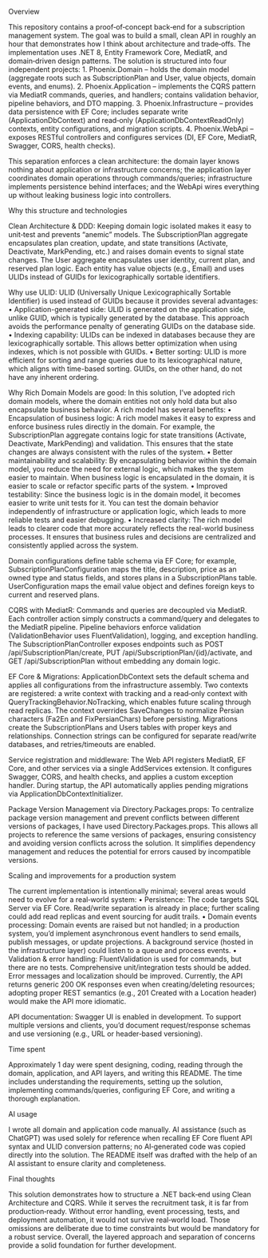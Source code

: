 Overview

This repository contains a proof‑of‑concept back‑end for a subscription management system. The goal was to build a small, clean API in roughly an hour that demonstrates how I think about architecture and trade‑offs. The implementation uses .NET 8, Entity Framework Core, MediatR, and domain‑driven design patterns. The solution is structured into four independent projects:
	1.	Phoenix.Domain – holds the domain model (aggregate roots such as SubscriptionPlan and User, value objects, domain events, and enums).
	2.	Phoenix.Application – implements the CQRS pattern via MediatR commands, queries, and handlers; contains validation behavior, pipeline behaviors, and DTO mapping.
	3.	Phoenix.Infrastructure – provides data persistence with EF Core; includes separate write (ApplicationDbContext) and read‑only (ApplicationDbContextReadOnly) contexts, entity configurations, and migration scripts.
	4.	Phoenix.WebApi – exposes RESTful controllers and configures services (DI, EF Core, MediatR, Swagger, CORS, health checks).

This separation enforces a clean architecture: the domain layer knows nothing about application or infrastructure concerns; the application layer coordinates domain operations through commands/queries; infrastructure implements persistence behind interfaces; and the WebApi wires everything up without leaking business logic into controllers.

Why this structure and technologies

Clean Architecture & DDD: Keeping domain logic isolated makes it easy to unit‑test and prevents “anemic” models. The SubscriptionPlan aggregate encapsulates plan creation, update, and state transitions (Activate, Deactivate, MarkPending, etc.) and raises domain events to signal state changes. The User aggregate encapsulates user identity, current plan, and reserved plan logic. Each entity has value objects (e.g., Email) and uses ULIDs instead of GUIDs for lexicographically sortable identifiers.

Why use ULID:
ULID (Universally Unique Lexicographically Sortable Identifier) is used instead of GUIDs because it provides several advantages:
	•	Application-generated side: ULID is generated on the application side, unlike GUID, which is typically generated by the database. This approach avoids the performance penalty of generating GUIDs on the database side.
	•	Indexing capability: ULIDs can be indexed in databases because they are lexicographically sortable. This allows better optimization when using indexes, which is not possible with GUIDs.
	•	Better sorting: ULID is more efficient for sorting and range queries due to its lexicographical nature, which aligns with time-based sorting. GUIDs, on the other hand, do not have any inherent ordering.

Why Rich Domain Models are good:
In this solution, I’ve adopted rich domain models, where the domain entities not only hold data but also encapsulate business behavior. A rich model has several benefits:
	•	Encapsulation of business logic: A rich model makes it easy to express and enforce business rules directly in the domain. For example, the SubscriptionPlan aggregate contains logic for state transitions (Activate, Deactivate, MarkPending) and validation. This ensures that the state changes are always consistent with the rules of the system.
	•	Better maintainability and scalability: By encapsulating behavior within the domain model, you reduce the need for external logic, which makes the system easier to maintain. When business logic is encapsulated in the domain, it is easier to scale or refactor specific parts of the system.
	•	Improved testability: Since the business logic is in the domain model, it becomes easier to write unit tests for it. You can test the domain behavior independently of infrastructure or application logic, which leads to more reliable tests and easier debugging.
	•	Increased clarity: The rich model leads to clearer code that more accurately reflects the real-world business processes. It ensures that business rules and decisions are centralized and consistently applied across the system.

Domain configurations define table schema via EF Core; for example, SubscriptionPlanConfiguration maps the title, description, price as an owned type and status fields, and stores plans in a SubscriptionPlans table. UserConfiguration maps the email value object and defines foreign keys to current and reserved plans.

CQRS with MediatR: Commands and queries are decoupled via MediatR. Each controller action simply constructs a command/query and delegates to the MediatR pipeline. Pipeline behaviors enforce validation (ValidationBehavior uses FluentValidation), logging, and exception handling. The SubscriptionPlanController exposes endpoints such as POST /api/SubscriptionPlan/create, PUT /api/SubscriptionPlan/{id}/activate, and GET /api/SubscriptionPlan without embedding any domain logic.

EF Core & Migrations: ApplicationDbContext sets the default schema and applies all configurations from the infrastructure assembly. Two contexts are registered: a write context with tracking and a read‑only context with QueryTrackingBehavior.NoTracking, which enables future scaling through read replicas. The context overrides SaveChanges to normalize Persian characters (Fa2En and FixPersianChars) before persisting. Migrations create the SubscriptionPlans and Users tables with proper keys and relationships. Connection strings can be configured for separate read/write databases, and retries/timeouts are enabled.

Service registration and middleware: The Web API registers MediatR, EF Core, and other services via a single AddServices extension. It configures Swagger, CORS, and health checks, and applies a custom exception handler. During startup, the API automatically applies pending migrations via ApplicationDbContextInitializer.

Package Version Management via Directory.Packages.props:
To centralize package version management and prevent conflicts between different versions of packages, I have used Directory.Packages.props. This allows all projects to reference the same versions of packages, ensuring consistency and avoiding version conflicts across the solution. It simplifies dependency management and reduces the potential for errors caused by incompatible versions.

Scaling and improvements for a production system

The current implementation is intentionally minimal; several areas would need to evolve for a real‑world system:
• Persistence: The code targets SQL Server via EF Core. Read/write separation is already in place; further scaling could add read replicas and event sourcing for audit trails.
• Domain events processing: Domain events are raised but not handled; in a production system, you’d implement asynchronous event handlers to send emails, publish messages, or update projections. A background service (hosted in the infrastructure layer) could listen to a queue and process events.
• Validation & error handling: FluentValidation is used for commands, but there are no tests. Comprehensive unit/integration tests should be added. Error messages and localization should be improved. Currently, the API returns generic 200 OK responses even when creating/deleting resources; adopting proper REST semantics (e.g., 201 Created with a Location header) would make the API more idiomatic.

API documentation: Swagger UI is enabled in development. To support multiple versions and clients, you’d document request/response schemas and use versioning (e.g., URL or header‑based versioning).

Time spent

Approximately 1 day were spent designing, coding, reading through the domain, application, and API layers, and writing this README. The time includes understanding the requirements, setting up the solution, implementing commands/queries, configuring EF Core, and writing a thorough explanation.

AI usage

I wrote all domain and application code manually. AI assistance (such as ChatGPT) was used solely for reference when recalling EF Core fluent API syntax and ULID conversion patterns; no AI‑generated code was copied directly into the solution. The README itself was drafted with the help of an AI assistant to ensure clarity and completeness.

Final thoughts

This solution demonstrates how to structure a .NET back‑end using Clean Architecture and CQRS. While it serves the recruitment task, it is far from production‑ready. Without error handling, event processing, tests, and deployment automation, it would not survive real‑world load. Those omissions are deliberate due to time constraints but would be mandatory for a robust service. Overall, the layered approach and separation of concerns provide a solid foundation for further development.